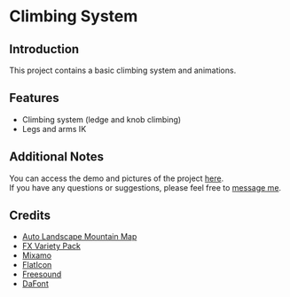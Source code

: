 # Climbing System

## Introduction
This project contains a basic climbing system and animations.

## Features
- Climbing system (ledge and knob climbing)
- Legs and arms IK

## Additional Notes
You can access the demo and pictures of the project [here](https://danialkama.itch.io/climbingsystem).  
If you have any questions or suggestions, please feel free to [message me](https://github.com/DanialKama#-connect-with-me).

## Credits
- [Auto Landscape Mountain Map](https://www.unrealsensei.com/asset/autolandscape)
- [FX Variety Pack](https://www.unrealengine.com/marketplace/en-US/product/a36bac8b05004e999dd4b1d332501f49)
- [Mixamo](https://www.mixamo.com/)
- [FlatIcon](https://www.flaticon.com/)
- [Freesound](https://freesound.org/)
- [DaFont](https://www.dafont.com/)
